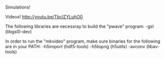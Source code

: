 Simulations!

Videos! 
http://youtu.be/TbclZYLuhO0

The following libraries are necessray to build the "pwave" program:
-gsl (libgsl0-dev)

In order to run the "mkvideo" program, make sure binaries for the following are in your PATH:
-h5import (hdf5-tools)
-h5topng (h5utils)
-avconv (libav-tools)
